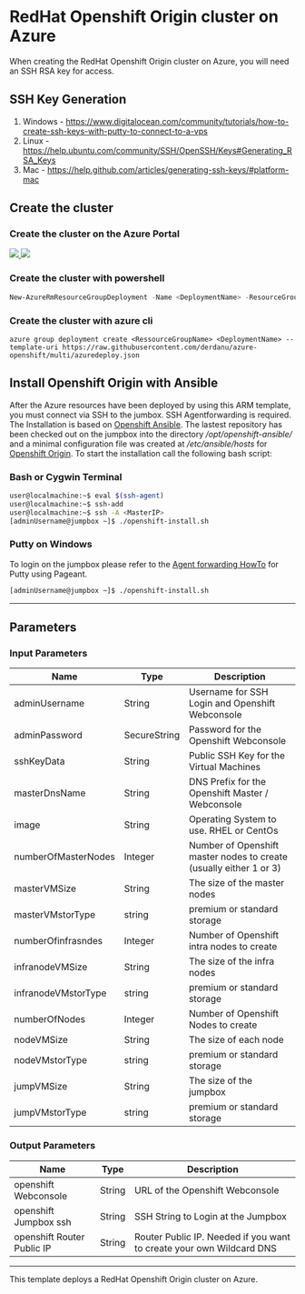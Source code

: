# RedHat Openshift Origin cluster on Azure

When creating the RedHat Openshift Origin cluster on Azure, you will need an SSH RSA key for access. 

## SSH Key Generation

1. Windows - https://www.digitalocean.com/community/tutorials/how-to-create-ssh-keys-with-putty-to-connect-to-a-vps
2. Linux - https://help.ubuntu.com/community/SSH/OpenSSH/Keys#Generating_RSA_Keys
3. Mac - https://help.github.com/articles/generating-ssh-keys/#platform-mac

## Create the cluster
### Create the cluster on the Azure Portal

<a href="https://portal.azure.com/#create/Microsoft.Template/uri/https%3A%2F%2Fraw.githubusercontent.com%derdanu%2Fazure-openshift%2Fmulti%2Fazuredeploy.json" target="_blank">
    <img src="http://azuredeploy.net/deploybutton.png"/>
</a>
<a href="http://armviz.io/#/?load=https%3A%2F%2Fraw.githubusercontent.com%2Fderdanu%2Fazure-openshift%2Fmulti%2Fazuredeploy.json" target="_blank">
    <img src="http://armviz.io/visualizebutton.png"/>
</a>

### Create the cluster with powershell

```powershell
New-AzureRmResourceGroupDeployment -Name <DeploymentName> -ResourceGroupName <RessourceGroupName> -TemplateUri https://raw.githubusercontent.com/derdanu/azure-openshift/multi/azuredeploy.json
```

### Create the cluster with azure cli
```
azure group deployment create <RessourceGroupName> <DeploymentName> --template-uri https://raw.githubusercontent.com/derdanu/azure-openshift/multi/azuredeploy.json
```

## Install Openshift Origin with Ansible

After the Azure resources have been deployed by using this ARM template, you must connect via SSH to the jumbox. SSH Agentforwarding is required. The Installation is based on [Openshift Ansible](https://github.com/openshift/openshift-ansible). The lastest repository has been checked out on the jumpbox into the directory */opt/openshift-ansible/* and a minimal configuration file was created at */etc/ansible/hosts* for [Openshift Origin](https://github.com/openshift/origin).
To start the installation call the following bash script:

### Bash or Cygwin Terminal

```bash
user@localmachine:~$ eval $(ssh-agent)
user@localmachine:~$ ssh-add
user@localmachine:~$ ssh -A <MasterIP>
[adminUsername@jumpbox ~]$ ./openshift-install.sh
```

### Putty on Windows

To login on the jumpbox please refer to the [Agent forwarding HowTo](https://github.com/Azure/azure-quickstart-templates/blob/master/101-acs-mesos/docs/SSHKeyManagement.md#key-management-and-agent-forwarding-with-windows-pageant) for Putty using Pageant.

```bash  
[adminUsername@jumpbox ~]$ ./openshift-install.sh
```

------

## Parameters
### Input Parameters

| Name| Type           | Description |
| ------------- | ------------- | ------------- |
| adminUsername  | String | Username for SSH Login and Openshift Webconsole |
| adminPassword | SecureString | Password for the Openshift Webconsole |
| sshKeyData | String | Public SSH Key for the Virtual Machines |
| masterDnsName  | String | DNS Prefix for the Openshift Master / Webconsole | 
| image | String | Operating System to use. RHEL or CentOs |
| numberOfMasterNodes | Integer | Number of Openshift master nodes to create (usually either 1 or 3) |
| masterVMSize | String | The size of the master nodes |
| masterVMstorType | string | premium or standard storage |
| numberOfinfrasndes  | Integer | Number of Openshift intra nodes to create |
| infranodeVMSize| String | The size of the infra nodes |
| infranodeVMstorType | string | premium or standard storage |
| numberOfNodes  | Integer | Number of Openshift Nodes to create |
| nodeVMSize| String | The size of each node |
| nodeVMstorType | string | premium or standard storage |
| jumpVMSize| String | The size of the jumpbox |
| jumpVMstorType | string | premium or standard storage |

### Output Parameters

| Name| Type           | Description |
| ------------- | ------------- | ------------- |
| openshift Webconsole | String | URL of the Openshift Webconsole |
| openshift Jumpbox ssh |String | SSH String to Login at the Jumpbox |
| openshift Router Public IP | String | Router Public IP. Needed if you want to create your own Wildcard DNS |

------

This template deploys a RedHat Openshift Origin cluster on Azure.
